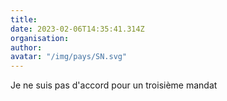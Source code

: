 ```yaml
---
title: 
date: 2023-02-06T14:35:41.314Z
organisation: 
author: 
avatar: "/img/pays/SN.svg"
---
```


Je ne suis pas d'accord pour un troisième mandat 